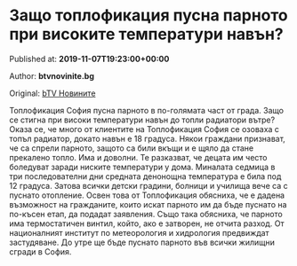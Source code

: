 
# Защо топлофикация пусна парното при високите температури навън?

Published at: **2019-11-07T19:23:00+00:00**

Author: **btvnovinite.bg**

Original: [bTV Новините](https://btvnovinite.bg/bulgaria/zashto-toplofikacija-pusna-parnoto-pri-visokite-temperaturi-navan.html)

Топлофикация София пусна парното в по-голямата част от града. Защо се стигна при високи температури навън до топли радиатори вътре?
Оказа се, че много от клиентите на Топлофикация София се озоваха с топъл радиатор, докато навън е 18 градуса.
Някои граждани признават, че са спрели парното, защото са били вкъщи и е щяло да стане прекалено топло. Има и доволни. Те разказват, че децата им често боледуват заради ниските температури у дома.
Миналата седмица в три последователни дни средната денонощна температура е била под 12 градуса. Затова всички детски градини, болници и училища вече са с пуснато отопление.
Освен това от Топлофикация обясниха, че е дадена възможност на гражданите, които искат парното им да бъде пуснато на по-късен етап, да подадат заявления. Също така обясниха, че парното има термостатичен винтил, който, ако е затворен, не отчита разход.
От националният институт по метеорология и хидрология предвиждат застудяване.
До утре ще бъде пуснато парното във всички жилищни сгради в София.
